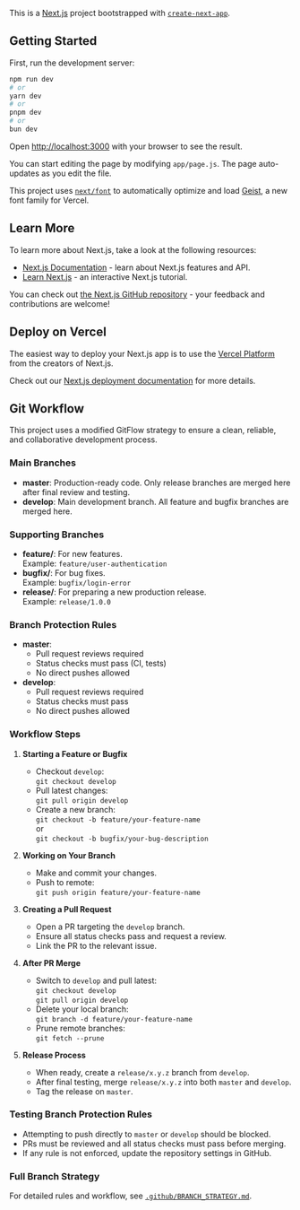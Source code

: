 This is a [Next.js](https://nextjs.org) project bootstrapped with [`create-next-app`](https://github.com/vercel/next.js/tree/canary/packages/create-next-app).

## Getting Started

First, run the development server:

```bash
npm run dev
# or
yarn dev
# or
pnpm dev
# or
bun dev
```

Open [http://localhost:3000](http://localhost:3000) with your browser to see the result.

You can start editing the page by modifying `app/page.js`. The page auto-updates as you edit the file.

This project uses [`next/font`](https://nextjs.org/docs/app/building-your-application/optimizing/fonts) to automatically optimize and load [Geist](https://vercel.com/font), a new font family for Vercel.

## Learn More

To learn more about Next.js, take a look at the following resources:

- [Next.js Documentation](https://nextjs.org/docs) - learn about Next.js features and API.
- [Learn Next.js](https://nextjs.org/learn) - an interactive Next.js tutorial.

You can check out [the Next.js GitHub repository](https://github.com/vercel/next.js) - your feedback and contributions are welcome!

## Deploy on Vercel

The easiest way to deploy your Next.js app is to use the [Vercel Platform](https://vercel.com/new?utm_medium=default-template&filter=next.js&utm_source=create-next-app&utm_campaign=create-next-app-readme) from the creators of Next.js.

Check out our [Next.js deployment documentation](https://nextjs.org/docs/app/building-your-application/deploying) for more details.

## Git Workflow

This project uses a modified GitFlow strategy to ensure a clean, reliable, and collaborative development process.

### Main Branches

- **master**: Production-ready code. Only release branches are merged here after final review and testing.
- **develop**: Main development branch. All feature and bugfix branches are merged here.

### Supporting Branches

- **feature/**: For new features.  
  Example: `feature/user-authentication`
- **bugfix/**: For bug fixes.  
  Example: `bugfix/login-error`
- **release/**: For preparing a new production release.  
  Example: `release/1.0.0`

### Branch Protection Rules

- **master**:
  - Pull request reviews required
  - Status checks must pass (CI, tests)
  - No direct pushes allowed
- **develop**:
  - Pull request reviews required
  - Status checks must pass
  - No direct pushes allowed

### Workflow Steps

1. **Starting a Feature or Bugfix**
   - Checkout `develop`:  
     `git checkout develop`
   - Pull latest changes:  
     `git pull origin develop`
   - Create a new branch:  
     `git checkout -b feature/your-feature-name`  
     or  
     `git checkout -b bugfix/your-bug-description`

2. **Working on Your Branch**
   - Make and commit your changes.
   - Push to remote:  
     `git push origin feature/your-feature-name`

3. **Creating a Pull Request**
   - Open a PR targeting the `develop` branch.
   - Ensure all status checks pass and request a review.
   - Link the PR to the relevant issue.

4. **After PR Merge**
   - Switch to `develop` and pull latest:  
     `git checkout develop`  
     `git pull origin develop`
   - Delete your local branch:  
     `git branch -d feature/your-feature-name`
   - Prune remote branches:  
     `git fetch --prune`

5. **Release Process**
   - When ready, create a `release/x.y.z` branch from `develop`.
   - After final testing, merge `release/x.y.z` into both `master` and `develop`.
   - Tag the release on `master`.

### Testing Branch Protection Rules

- Attempting to push directly to `master` or `develop` should be blocked.
- PRs must be reviewed and all status checks must pass before merging.
- If any rule is not enforced, update the repository settings in GitHub.

### Full Branch Strategy

For detailed rules and workflow, see [`.github/BRANCH_STRATEGY.md`](.github/BRANCH_STRATEGY.md).
